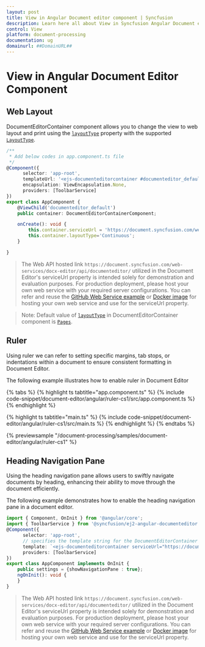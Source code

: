 ```yaml
---
layout: post
title: View in Angular Document editor component | Syncfusion
description: Learn here all about View in Syncfusion Angular Document editor component of Syncfusion Essential JS 2 and more.
control: View 
platform: document-processing
documentation: ug
domainurl: ##DomainURL##
---
```

# View in Angular Document Editor Component

## Web Layout

DocumentEditorContainer component allows you to change the view to web layout and print using the [`layoutType`](https://ej2.syncfusion.com/angular/documentation/api/document-editor-container/#layouttype/) property with the supported [`LayoutType`](https://ej2.syncfusion.com/angular/documentation/api/document-editor/layoutType/).

```typescript
/**
 * Add below codes in app.component.ts file
 */
@Component({
      selector: 'app-root',
      templateUrl: '<ejs-documenteditorcontainer #documenteditor_default [enableToolbar]=true (created)="onCreate()" height="600px" style="display:block;"></ejs-documenteditorcontainer>',
      encapsulation: ViewEncapsulation.None,
      providers: [ToolbarService]
})
export class AppComponent {
    @ViewChild('documenteditor_default')
    public container: DocumentEditorContainerComponent;

    onCreate(): void {
        this.container.serviceUrl = 'https://document.syncfusion.com/web-services/docx-editor/api/documenteditor/';
        this.container.layoutType='Continuous';
    }

}
```

> The Web API hosted link `https://document.syncfusion.com/web-services/docx-editor/api/documenteditor/` utilized in the Document Editor's serviceUrl property is intended solely for demonstration and evaluation purposes. For production deployment, please host your own web service with your required server configurations. You can refer and reuse the [GitHub Web Service example](https://github.com/SyncfusionExamples/EJ2-DocumentEditor-WebServices) or [Docker image](https://hub.docker.com/r/syncfusion/word-processor-server) for hosting your own web service and use for the serviceUrl property.

>Note: Default value of [`layoutType`](https://ej2.syncfusion.com/angular/documentation/api/document-editor/#layouttype/) in DocumentEditorContainer component is [`Pages`](https://ej2.syncfusion.com/angular/documentation/api/document-editor/layoutType/).

## Ruler

Using ruler we can refer to setting specific margins, tab stops, or indentations within a document to ensure consistent formatting in Document Editor.

The following example illustrates how to enable ruler in Document Editor

{% tabs %}
{% highlight ts tabtitle="app.component.ts" %}
{% include code-snippet/document-editor/angular/ruler-cs1/src/app.component.ts %}
{% endhighlight %}

{% highlight ts tabtitle="main.ts" %}
{% include code-snippet/document-editor/angular/ruler-cs1/src/main.ts %}
{% endhighlight %}
{% endtabs %}
  
{% previewsample "/document-processing/samples/document-editor/angular/ruler-cs1" %}

## Heading Navigation Pane 

Using the heading navigation pane allows users to swiftly navigate documents by heading, enhancing their ability to move through the document efficiently.

The following example demonstrates how to enable the heading navigation pane in a document editor.

```typescript
import { Component, OnInit } from '@angular/core';
import { ToolbarService } from '@syncfusion/ej2-angular-documenteditor';
@Component({
      selector: 'app-root',
      // specifies the template string for the DocumentEditorContainer component
      template: `<ejs-documenteditorcontainer serviceUrl="https://document.syncfusion.com/web-services/docx-editor/api/documenteditor/" height="600px" style="display:block" [documentEditorSettings]= "settings" [enableToolbar]=true> </ejs-documenteditorcontainer>`,
      providers: [ToolbarService]
})
export class AppComponent implements OnInit {
    public settings = {showNavigationPane : true};
    ngOnInit(): void {
    }
}
```

> The Web API hosted link `https://document.syncfusion.com/web-services/docx-editor/api/documenteditor/` utilized in the Document Editor's serviceUrl property is intended solely for demonstration and evaluation purposes. For production deployment, please host your own web service with your required server configurations. You can refer and reuse the [GitHub Web Service example](https://github.com/SyncfusionExamples/EJ2-DocumentEditor-WebServices) or [Docker image](https://hub.docker.com/r/syncfusion/word-processor-server) for hosting your own web service and use for the serviceUrl property.
